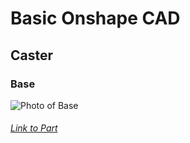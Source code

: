 # Basic Onshape CAD

## Caster
### Base

![Photo of Base](file:///home/chronos/u-8b23a9dd9ffabe8b3ae460ebccbc5c23fb4d3d3a/MyFiles/Downloads/Screenshot%202020-09-18%20at%209.52.14%20PM.png)

 ###### [Link to Part](hhttps://cvilleschools.onshape.com/documents/fe0f2dbb14d1e4843598d2b3/w/76d1a63f938db24022943733/e/5b7ba448385e1834ab94ca36)
